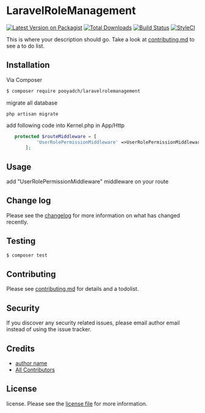 # LaravelRoleManagement

[![Latest Version on Packagist][ico-version]][link-packagist]
[![Total Downloads][ico-downloads]][link-downloads]
[![Build Status][ico-travis]][link-travis]
[![StyleCI][ico-styleci]][link-styleci]

This is where your description should go. Take a look at [contributing.md](contributing.md) to see a to do list.

## Installation

Via Composer

``` bash
$ composer require pooyadch/laravelrolemanagement
```
migrate all database
```
php artisan migrate
```

add following code into Kernel.php in App/Http
```php
   protected $routeMiddleware = [
           'UserRolePermissionMiddleware' =>UserRolePermissionMiddleware::class,
       ];
```

## Usage
add "UserRolePermissionMiddleware" middleware on your route

## Change log

Please see the [changelog](changelog.md) for more information on what has changed recently.

## Testing

``` bash
$ composer test
```

## Contributing

Please see [contributing.md](contributing.md) for details and a todolist.

## Security

If you discover any security related issues, please email author email instead of using the issue tracker.

## Credits

- [author name][link-author]
- [All Contributors][link-contributors]

## License

license. Please see the [license file](license.md) for more information.

[ico-version]: https://img.shields.io/packagist/v/pooyadch/laravelrolemanagement.svg?style=flat-square
[ico-downloads]: https://img.shields.io/packagist/dt/pooyadch/laravelrolemanagement.svg?style=flat-square
[ico-travis]: https://img.shields.io/travis/pooyadch/laravelrolemanagement/master.svg?style=flat-square
[ico-styleci]: https://styleci.io/repos/12345678/shield

[link-packagist]: https://packagist.org/packages/pooyadch/laravelrolemanagement
[link-downloads]: https://packagist.org/packages/pooyadch/laravelrolemanagement
[link-travis]: https://travis-ci.org/pooyadch/laravelrolemanagement
[link-styleci]: https://styleci.io/repos/12345678
[link-author]: https://github.com/pooyadch
[link-contributors]: ../../contributors]